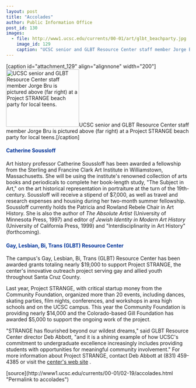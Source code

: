 ```yaml
---
layout: post
title: "Accolades"
author: Public Information Office
post_id: 130
images:
  - file: http://www1.ucsc.edu/currents/00-01/art/glbt_beachparty.jpg
    image_id: 129
    caption: "UCSC senior and GLBT Resource Center staff member Jorge Bru is pictured above (far right) at a Project STRANGE beach party for local teens."
---
```


[caption id="attachment_129" align="alignnone" width="200"]<a href="http://localhost/mysite/wp-content/uploads/2001/02/glbt_beachparty.jpg"><img class="size-full wp-image-129" src="http://localhost/mysite/wp-content/uploads/2001/02/glbt_beachparty.jpg" alt="UCSC senior and GLBT Resource Center staff member Jorge Bru is pictured above (far right) at a Project STRANGE beach party for local teens." width="200" height="157" /></a>UCSC senior and GLBT Resource Center staff member Jorge Bru is pictured above (far right) at a Project STRANGE beach party for local teens.[/caption]
<h4>
  <font color="#003399">Catherine Soussloff</font>
</h4>
<p>
  Art history professor Catherine Soussloff has been awarded a fellowship from the Sterling and Francine Clark Art Institute in Williamstown, Massachusetts. She will be using the institute's renowned collection of arts books and periodicals to complete her book-length study, "The Subject in Art," on the art historical representation in portraiture at the turn of the 19th-century. Soussloff will receive a stipend of $7,000, as well as travel and research expenses and housing during her two-month summer fellowship. Soussloff currently holds the Patricia and Rowland Rebele Chair in Art History. She is also the author of <i>The Absolute Artist</i> (University of Minnesota Press, 1997) and editor <i>of Jewish Identity in Modern Art History</i> (University of California Press, 1999) and "Interdisciplinarity in Art History" (forthcoming).
</p>
<h4>
  <font color="#003399">Gay, Lesbian, Bi, Trans (GLBT) Resource Center</font>
</h4>The campus's Gay, Lesbian, Bi, Trans (GLBT) Resource Center has been awarded grants totaling nearly $19,000 to support Project STRANGE, the center's innovative outreach project serving gay and allied youth throughout Santa Cruz County.
<p>
  Last year, Project STRANGE, with critical startup money from the Community Foundation, organized more than 20 events, including dances, skating parties, film nights, conferences, and workshops in area high schools and on the UCSC campus. This year the Community Foundation is providing nearly $14,000 and the Colorado-based Gill Foundation has awarded $5,000 to support the ongoing work of the project.
</p>
<p>
  "STRANGE has flourished beyond our wildest dreams," said GLBT Resource Center director Deb Abbott, "and it is a shining example of how UCSC's commitment to undergraduate excellence increasingly includes providing students with opportunities for meaningful community involvement." For more information about Project STRANGE, contact Deb Abbott at (831) 459-4385 or visit the <a href="http://www2.ucsc.edu/glbtcenter">center's web site</a> .<br>
  </p>
[source](http://www1.ucsc.edu/currents/00-01/02-19/accolades.html "Permalink to accolades")
